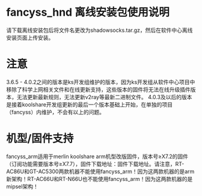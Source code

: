 # fancyss_hnd 离线安装包使用说明
请下载离线安装包后将文件名更改为shadowsocks.tar.gz，然后在软件中心离线安装页面上传安装。

# 注意
3.6.5 - 4.0.2之间的版本是ks开发组维护的版本，因为ks开发组从软件中心项目中移除了科学上网相关文件和在线更新支持，这些版本的固件将无法在线升级插件版本，无法更新最新规则，无法更新v2ray等最新二进制文件。
4.0.3及以后的版本是接着koolshare开发组更新的最后一个版本基础上开始，在单独的项目（fancyss）内维护，不会有以上的问题。

# 机型/固件支持
fancyss_arm适用于merlin koolshare arm机型改版固件，版本号≥X7.2的固件（订阅功能需要版本号≥X7.7），固件下载地址：固件下载地址。请注意，RT-AC86U和GT-AC5300两款机器不能使用fancyss_arm！因为这两款机器的是arm新架构！RT-AC66U和RT-N66U也不能使用fancyss_arm！因为这两款机器的是mipsel架构！


